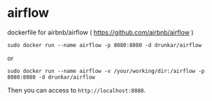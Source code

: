 # airflow
dockerfile for airbnb/airflow ( https://github.com/airbnb/airflow )

```
sudo docker run --name airflow -p 8080:8080 -d drunkar/airflow
```

or


```
sudo docker run --name airflow -v /your/working/dir:/airflow -p 8080:8080 -d drunkar/airflow
```

Then you can access to ``http://localhost:8080``.
